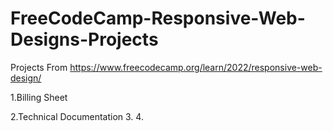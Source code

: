 # FreeCodeCamp-Responsive-Web-Designs-Projects
Projects From https://www.freecodecamp.org/learn/2022/responsive-web-design/		


1.Billing Sheet	

2.Technical Documentation
3.
4.
